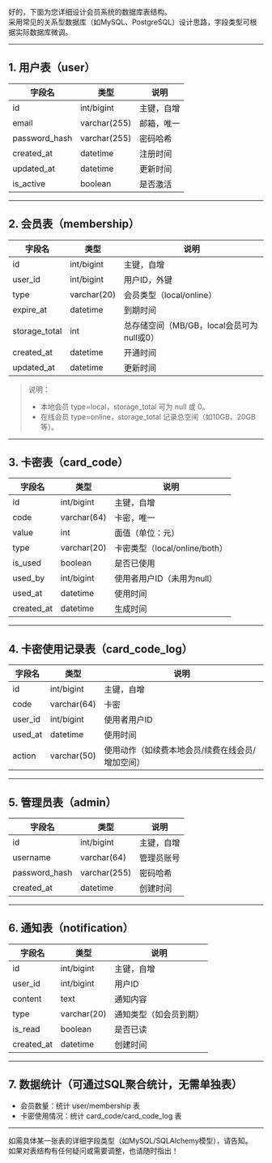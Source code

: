 好的，下面为您详细设计会员系统的数据库表结构。  
采用常见的关系型数据库（如MySQL、PostgreSQL）设计思路，字段类型可根据实际数据库微调。

---

## 1. 用户表（user）

| 字段名         | 类型           | 说明           |
| -------------- | -------------- | -------------- |
| id             | int/bigint     | 主键，自增     |
| email          | varchar(255)   | 邮箱，唯一     |
| password_hash  | varchar(255)   | 密码哈希       |
| created_at     | datetime       | 注册时间       |
| updated_at     | datetime       | 更新时间       |
| is_active      | boolean        | 是否激活       |

---

## 2. 会员表（membership）

| 字段名         | 类型           | 说明                       |
| -------------- | -------------- | -------------------------- |
| id             | int/bigint     | 主键，自增                 |
| user_id        | int/bigint     | 用户ID，外键               |
| type           | varchar(20)    | 会员类型（local/online）   |
| expire_at      | datetime       | 到期时间                   |
| storage_total  | int            | 总存储空间（MB/GB，local会员可为null或0） |
| created_at     | datetime       | 开通时间                   |
| updated_at     | datetime       | 更新时间                   |

> 说明：  
> - 本地会员 type=local，storage_total 可为 null 或 0。  
> - 在线会员 type=online，storage_total 记录总空间（如10GB、20GB等）。

---

## 3. 卡密表（card_code）

| 字段名         | 类型           | 说明           |
| -------------- | -------------- | -------------- |
| id             | int/bigint     | 主键，自增     |
| code           | varchar(64)    | 卡密，唯一     |
| value          | int            | 面值（单位：元）|
| type           | varchar(20)    | 卡密类型（local/online/both）|
| is_used        | boolean        | 是否已使用     |
| used_by        | int/bigint     | 使用者用户ID（未用为null）|
| used_at        | datetime       | 使用时间       |
| created_at     | datetime       | 生成时间       |

---

## 4. 卡密使用记录表（card_code_log）

| 字段名         | 类型           | 说明           |
| -------------- | -------------- | -------------- |
| id             | int/bigint     | 主键，自增     |
| code           | varchar(64)    | 卡密           |
| user_id        | int/bigint     | 使用者用户ID   |
| used_at        | datetime       | 使用时间       |
| action         | varchar(50)    | 使用动作（如续费本地会员/续费在线会员/增加空间）|

---

## 5. 管理员表（admin）

| 字段名         | 类型           | 说明           |
| -------------- | -------------- | -------------- |
| id             | int/bigint     | 主键，自增     |
| username       | varchar(64)    | 管理员账号     |
| password_hash  | varchar(255)   | 密码哈希       |
| created_at     | datetime       | 创建时间       |

---

## 6. 通知表（notification）

| 字段名         | 类型           | 说明           |
| -------------- | -------------- | -------------- |
| id             | int/bigint     | 主键，自增     |
| user_id        | int/bigint     | 用户ID         |
| content        | text           | 通知内容       |
| type           | varchar(20)    | 通知类型（如会员到期）|
| is_read        | boolean        | 是否已读       |
| created_at     | datetime       | 创建时间       |

---

## 7. 数据统计（可通过SQL聚合统计，无需单独表）

- 会员数量：统计 user/membership 表
- 卡密使用情况：统计 card_code/card_code_log 表

---

如需具体某一张表的详细字段类型（如MySQL/SQLAlchemy模型），请告知。  
如果对表结构有任何疑问或需要调整，也请随时指出！